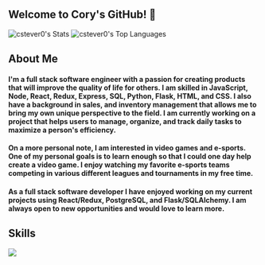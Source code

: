 ## Welcome to Cory's GitHub! 👋

![cstever0's Stats](https://github-readme-stats.vercel.app/api?username=cstever0&theme=nightowl&show_icons=true&hide_border=true&count_private=true)
![cstever0's Top Languages](https://github-readme-stats.vercel.app/api/top-langs/?username=cstever0&theme=nightowl&show_icons=true&hide_border=true&layout=compact)


## About Me

#### I'm a full stack software engineer with a passion for creating products that will improve the quality of life for others. I am skilled in JavaScript, Node, React, Redux, Express, SQL, Python, Flask, HTML, and CSS. I also have a background in sales, and inventory management that allows me to bring my own unique perspective to the field. I am currently working on a project that helps users to manage, organize, and track daily tasks to maximize a person's efficiency.

#### On a more personal note, I am interested in video games and e-sports. One of my personal goals is to learn enough so that I could one day help create a video game. I enjoy watching my favorite e-sports teams competing in various different leagues and tournaments in my free time.

#### As a full stack software developer I have enjoyed working on my current projects using React/Redux, PostgreSQL, and Flask/SQLAlchemy. I am always open to new opportunities and would love to learn more.

## Skills

<p>
  <p href="https://skillicons.dev" align="center" style="display: flex; align-items: center;" >
    <img src="https://skillicons.dev/icons?i=js,express,react,redux,nodejs,html,css,py,flask,postgres,postman,sequelize,sqlite,visualstudio,jinja&perline=8" />
  </p>
</p>

<!---
cstever0/cstever0 is a ✨ special ✨ repository because its `README.md` (this file) appears on your GitHub profile.
You can click the Preview link to take a look at your changes.
--->
